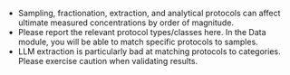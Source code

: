 - Sampling, fractionation, extraction, and analytical protocols can affect
  ultimate measured concentrations by order of magnitude.
- Please report the relevant protocol types/classes here. In the Data module,
  you will be able to match specific protocols to samples.
- LLM extraction is particularly bad at matching protocols to categories. Please exercise caution when validating results.
